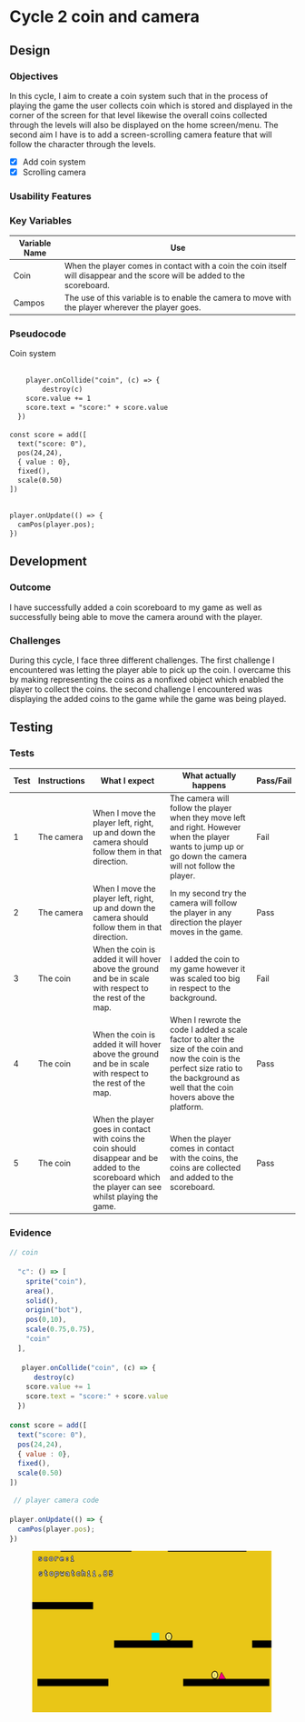 # Cycle 2 coin and camera

##

## Design

### Objectives

In this cycle, I aim to create a coin system such that in the process of playing the game the user collects coin which is stored and displayed in the corner of the screen for that level likewise the overall coins collected through the levels will also be displayed on the home screen/menu. The second aim I have is to add a screen-scrolling camera feature that will follow the character through the levels. &#x20;

* [x] Add coin system&#x20;
* [x] Scrolling camera&#x20;

### Usability Features

&#x20;&#x20;

### Key Variables

| Variable Name | Use                                                                                                                          |
| ------------- | ---------------------------------------------------------------------------------------------------------------------------- |
| Coin          | When the player comes in contact with a  coin the coin itself will disappear and the score will be added to the scoreboard.  |
| Campos        | The use of this variable is to enable the camera to move with the player wherever the player goes.                           |

### Pseudocode

Coin system

```

	player.onCollide("coin", (c) => {
		destroy(c)
    score.value += 1
    score.text = "score:" + score.value
  })

const score = add([
  text("score: 0"),
  pos(24,24),
  { value : 0},
  fixed(),
  scale(0.50)
])


```

```
player.onUpdate(() => {
  camPos(player.pos);  
})
```

## Development

### Outcome

I have successfully added a coin scoreboard to my game as well as successfully being able to move the camera around with the player.

### Challenges

During this cycle, I face three different challenges. The first challenge I encountered was letting the player able to pick up the coin. I overcame this by making representing the coins as a nonfixed object which enabled the player to collect the coins. the second challenge I encountered was displaying the added coins to the game while the game was being played.&#x20;

## Testing



### Tests

| Test | Instructions | What I expect                                                                                                                                          | What actually happens                                                                                                                                                                       | Pass/Fail |
| ---- | ------------ | ------------------------------------------------------------------------------------------------------------------------------------------------------ | ------------------------------------------------------------------------------------------------------------------------------------------------------------------------------------------- | --------- |
| 1    | The camera   | When I move the player left, right, up and down the camera should follow them in that direction.                                                       | The camera will follow the player when they move left and right. However when the player wants to jump up or go down the camera will not follow the player.                                 | Fail      |
| 2    | The camera   | When I move the player left, right, up and down the camera should follow them in that direction.                                                       | In my second try the camera will follow the player in any direction the player moves in the game.                                                                                           | Pass      |
| 3    | The coin     | When the coin is added it will hover  above the ground and be in scale with respect to the rest of the map.                                            | I added the coin to my game however it was scaled too big in respect to the background.                                                                                                     | Fail      |
| 4    | The coin     | When the coin is added it will hover above the ground and be in scale with respect to the rest of the map.                                             | When I rewrote the code I added a scale factor to alter the size of the coin and now the coin is the perfect size ratio to the background as well that the coin hovers above the platform.  | Pass      |
| 5    | The coin     | When the player goes in contact with coins the coin should disappear and be added to the scoreboard which the player can see whilst playing the game.  | When the player comes in contact with the coins, the coins are collected and added to the scoreboard.                                                                                       | Pass      |

### Evidence



```javascript
// coin 
   
  "c": () => [
    sprite("coin"),
    area(),
    solid(),
    origin("bot"),
    pos(0,10),
    scale(0.75,0.75),
    "coin"
  ],
               
   player.onCollide("coin", (c) => {
      destroy(c)
    score.value += 1
    score.text = "score:" + score.value
  })

const score = add([
  text("score: 0"),
  pos(24,24),
  { value : 0},
  fixed(),
  scale(0.50)
])

```

```javascript
 // player camera code 
 
player.onUpdate(() => {
  camPos(player.pos);  
})
```

<figure><img src="../.gitbook/assets/image (9).png" alt=""><figcaption></figcaption></figure>
